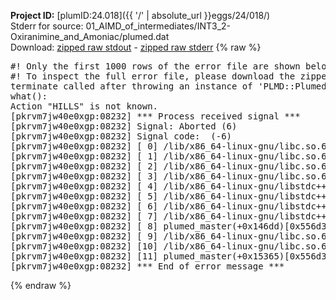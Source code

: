 **Project ID:** [plumID:24.018]({{ '/' | absolute_url }}eggs/24/018/)  
Stderr for source:  01_AIMD_of_intermediates/INT3_2-Oxiranimine_and_Amoniac/plumed.dat   
Download: [zipped raw stdout](plumed.dat.plumed_master.stdout.txt.zip) - [zipped raw stderr](plumed.dat.plumed_master.stderr.txt.zip) 
{% raw %}
<pre>
#! Only the first 1000 rows of the error file are shown below
#! To inspect the full error file, please download the zipped raw stderr file above
terminate called after throwing an instance of 'PLMD::Plumed::Exception'
what():
Action "HILLS" is not known.
[pkrvm7jw40e0xgp:08232] *** Process received signal ***
[pkrvm7jw40e0xgp:08232] Signal: Aborted (6)
[pkrvm7jw40e0xgp:08232] Signal code:  (-6)
[pkrvm7jw40e0xgp:08232] [ 0] /lib/x86_64-linux-gnu/libc.so.6(+0x45330)[0x7ffbc2e45330]
[pkrvm7jw40e0xgp:08232] [ 1] /lib/x86_64-linux-gnu/libc.so.6(pthread_kill+0x11c)[0x7ffbc2e9eb2c]
[pkrvm7jw40e0xgp:08232] [ 2] /lib/x86_64-linux-gnu/libc.so.6(gsignal+0x1e)[0x7ffbc2e4527e]
[pkrvm7jw40e0xgp:08232] [ 3] /lib/x86_64-linux-gnu/libc.so.6(abort+0xdf)[0x7ffbc2e288ff]
[pkrvm7jw40e0xgp:08232] [ 4] /lib/x86_64-linux-gnu/libstdc++.so.6(+0xa5ff5)[0x7ffbc32a5ff5]
[pkrvm7jw40e0xgp:08232] [ 5] /lib/x86_64-linux-gnu/libstdc++.so.6(+0xbb0da)[0x7ffbc32bb0da]
[pkrvm7jw40e0xgp:08232] [ 6] /lib/x86_64-linux-gnu/libstdc++.so.6(_ZSt10unexpectedv+0x0)[0x7ffbc32a5a55]
[pkrvm7jw40e0xgp:08232] [ 7] /lib/x86_64-linux-gnu/libstdc++.so.6(+0xa5a6f)[0x7ffbc32a5a6f]
[pkrvm7jw40e0xgp:08232] [ 8] plumed_master(+0x146dd)[0x556d340a16dd]
[pkrvm7jw40e0xgp:08232] [ 9] /lib/x86_64-linux-gnu/libc.so.6(+0x2a1ca)[0x7ffbc2e2a1ca]
[pkrvm7jw40e0xgp:08232] [10] /lib/x86_64-linux-gnu/libc.so.6(__libc_start_main+0x8b)[0x7ffbc2e2a28b]
[pkrvm7jw40e0xgp:08232] [11] plumed_master(+0x15365)[0x556d340a2365]
[pkrvm7jw40e0xgp:08232] *** End of error message ***
</pre>
{% endraw %}
